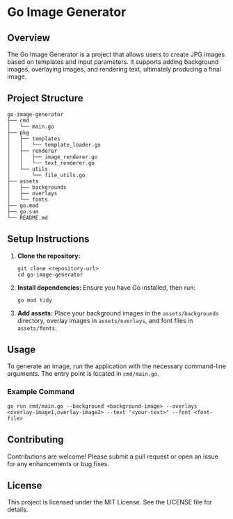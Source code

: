 # Go Image Generator

## Overview
The Go Image Generator is a project that allows users to create JPG images based on templates and input parameters. It supports adding background images, overlaying images, and rendering text, ultimately producing a final image.

## Project Structure
```
go-image-generator
├── cmd
│   └── main.go
├── pkg
│   ├── templates
│   │   └── template_loader.go
│   ├── renderer
│   │   ├── image_renderer.go
│   │   └── text_renderer.go
│   └── utils
│       └── file_utils.go
├── assets
│   ├── backgrounds
│   ├── overlays
│   └── fonts
├── go.mod
├── go.sum
└── README.md
```

## Setup Instructions
1. **Clone the repository:**
   ```
   git clone <repository-url>
   cd go-image-generator
   ```

2. **Install dependencies:**
   Ensure you have Go installed, then run:
   ```
   go mod tidy
   ```

3. **Add assets:**
   Place your background images in the `assets/backgrounds` directory, overlay images in `assets/overlays`, and font files in `assets/fonts`.

## Usage
To generate an image, run the application with the necessary command-line arguments. The entry point is located in `cmd/main.go`.

### Example Command
```
go run cmd/main.go --background <background-image> --overlays <overlay-image1,overlay-image2> --text "<your-text>" --font <font-file>
```

## Contributing
Contributions are welcome! Please submit a pull request or open an issue for any enhancements or bug fixes.

## License
This project is licensed under the MIT License. See the LICENSE file for details.
